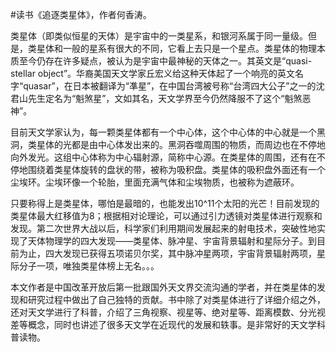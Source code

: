 \#读书《追逐类星体》，作者何香涛。

类星体（即类似恒星的天体）是宇宙中的一类星系，和银河系属于同一量级。但是，类星体和一般的星系有很大的不同，它看上去只是一个星点。类星体的物理本质至今仍存在许多疑点，被认为是宇宙中最神秘的天体之一。其英文是“quasi-stellar object”。华裔美国天文学家丘宏义给这种天体起了一个响亮的英文名字“quasar”，在日本被翻译为“凖星”，在中国台湾被号称“台湾四大公子”之一的沈君山先生定名为“魁煞星”，文如其名，天文学界至今仍然降服不了这个“魁煞恶神”。

目前天文学家认为，每一颗类星体都有一个中心体，这个中心体的中心就是一个黑洞，类星体的光都是由中心体发出来的。黑洞吞噬周围的物质，而周边也在不停地向外发光。这组中心体称为中心辐射源，简称中心源。在类星体的周围，还有在不停地围绕着类星体旋转的盘状的带，被称为吸积盘。类星体的吸积盘外面还有一个尘埃环。尘埃环像一个轮胎，里面充满气体和尘埃物质，也被称为遮蔽环。

只要称得上是类星体，哪怕是最暗的，也能发出10^11个太阳的光芒！目前发现的类星体最大红移值为8；根据相对论理论，可以通过引力透镜对类星体进行观察和发现。第二次世界大战以后，科学家们利用期间发展起来的射电技术，突破性地实现了天体物理学的四大发现——类星体、脉冲星、宇宙背景辐射和星际分子。到目前为止，四大发现已获得五项诺贝尔奖，其中脉冲星两项，宇宙背景辐射两项，星际分子一项，唯独类星体榜上无名。。。

本文作者是中国改革开放后第一批跟国外天文界交流沟通的学者，并在类星体的发现和研究过程中做出了自己独特的贡献。书中除了对类星体进行了详细介绍之外，还对天文学进行了科普，介绍了三角视察、视星等、绝对星等、距离模数、分光视差等概念，同时也讲述了很多天文学在近现代的发展和轶事。是非常好的天文学科普读物。
